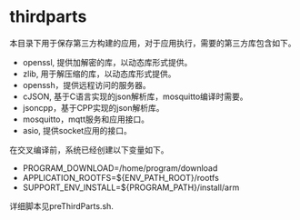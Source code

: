 # thirdparts

本目录下用于保存第三方构建的应用，对于应用执行，需要的第三方库包含如下。

- openssl, 提供加解密的库，以动态库形式提供。
- zlib, 用于解压缩的库，以动态库形式提供。
- openssh，提供远程访问的服务器。
- cJSON, 基于C语言实现的json解析库，mosquitto编译时需要。
- jsoncpp，基于CPP实现的json解析库。
- mosquitto，mqtt服务和应用接口。
- asio, 提供socket应用的接口。

在交叉编译前，系统已经创建以下变量如下。

- PROGRAM_DOWNLOAD=/home/program/download
- APPLICATION_ROOTFS=${ENV_PATH_ROOT}/rootfs
- SUPPORT_ENV_INSTALL=${PROGRAM_PATH}/install/arm

详细脚本见preThirdParts.sh.
